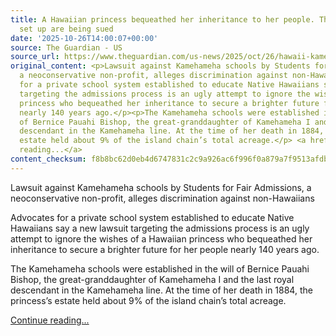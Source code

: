 ```yaml
---
title: A Hawaiian princess bequeathed her inheritance to her people. The schools they
  set up are being sued
date: '2025-10-26T14:00:07+00:00'
source: The Guardian - US
source_url: https://www.theguardian.com/us-news/2025/oct/26/hawaii-kamehameha-school-lawsuit-admission
original_content: <p>Lawsuit against Kamehameha schools by Students for Fair Admissions,
  a neoconservative non-profit, alleges discrimination against non-Hawaiians</p><p>Advocates
  for a private school system established to educate Native Hawaiians say a new lawsuit
  targeting the admissions process is an ugly attempt to ignore the wishes of a Hawaiian
  princess who bequeathed her inheritance to secure a brighter future for her people
  nearly 140 years ago.</p><p>The Kamehameha schools were established in the will
  of Bernice Pauahi Bishop, the great-granddaughter of Kamehameha I and the last royal
  descendant in the Kamehameha line. At the time of her death in 1884, the princess’s
  estate held about 9% of the island chain’s total acreage.</p> <a href="https://www.theguardian.com/us-news/2025/oct/26/hawaii-kamehameha-school-lawsuit-admission">Continue
  reading...</a>
content_checksum: f8b8bc62d0eb4d6747831c2c9a926ac6f996f0a879a7f9513afdb4e516b36deb
---
```


Lawsuit against Kamehameha schools by Students for Fair Admissions, a neoconservative non-profit, alleges discrimination against non-Hawaiians

Advocates for a private school system established to educate Native Hawaiians say a new lawsuit targeting the admissions process is an ugly attempt to ignore the wishes of a Hawaiian princess who bequeathed her inheritance to secure a brighter future for her people nearly 140 years ago.

The Kamehameha schools were established in the will of Bernice Pauahi Bishop, the great-granddaughter of Kamehameha I and the last royal descendant in the Kamehameha line. At the time of her death in 1884, the princess’s estate held about 9% of the island chain’s total acreage.

 [Continue reading...](https://www.theguardian.com/us-news/2025/oct/26/hawaii-kamehameha-school-lawsuit-admission)